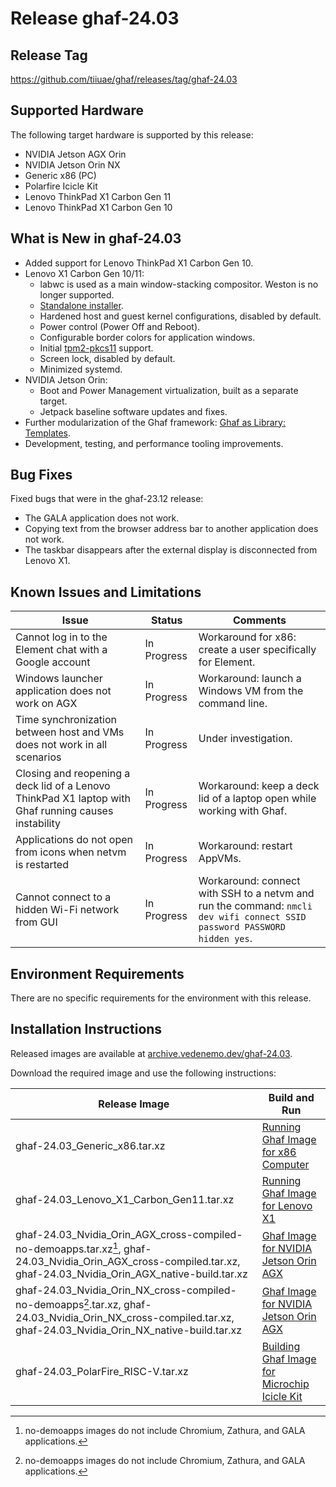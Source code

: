 <!--
    Copyright 2022-2024 TII (SSRC) and the Ghaf contributors
    SPDX-License-Identifier: CC-BY-SA-4.0
-->

# Release ghaf-24.03


## Release Tag

<https://github.com/tiiuae/ghaf/releases/tag/ghaf-24.03>


## Supported Hardware

The following target hardware is supported by this release:

* NVIDIA Jetson AGX Orin
* NVIDIA Jetson Orin NX
* Generic x86 (PC)
* Polarfire Icicle Kit
* Lenovo ThinkPad X1 Carbon Gen 11
* Lenovo ThinkPad X1 Carbon Gen 10


## What is New in ghaf-24.03

* Added support for Lenovo ThinkPad X1 Carbon Gen 10.
* Lenovo X1 Carbon Gen 10/11:
  * labwc is used as a main window-stacking compositor. Weston is no longer supported.
  * [Standalone installer](https://tiiuae.github.io/ghaf/ref_impl/installer.html).
  * Hardened host and guest kernel configurations, disabled by default.
  * Power control (Power Off and Reboot).
  * Configurable border colors for application windows.
  * Initial [tpm2-pkcs11](https://layers.openembedded.org/layerindex/recipe/333608/) support.
  * Screen lock, disabled by default.
  * Minimized systemd.
* NVIDIA Jetson Orin:
  * Boot and Power Management virtualization, built as a separate target.
  * Jetpack baseline software updates and fixes.
* Further modularization of the Ghaf framework: [Ghaf as Library: Templates](../ref_impl/ghaf-based-project.md).
* Development, testing, and performance tooling improvements.


## Bug Fixes

Fixed bugs that were in the ghaf-23.12 release:

* The GALA application does not work.
* Copying text from the browser address bar to another application does not work.
* The taskbar disappears after the external display is disconnected from Lenovo X1.


## Known Issues and Limitations

| Issue           | Status      | Comments                             |
|-----------------|-------------|--------------------------------------|
| Cannot log in to the Element chat with a Google account  | In Progress | Workaround for x86: create a user specifically for Element. |
| Windows launcher application does not work on AGX  | In Progress | Workaround: launch a Windows VM from the command line. |
| Time synchronization between host and VMs does not work in all scenarios  | In Progress | Under investigation. |
| Closing and reopening a deck lid of a Lenovo ThinkPad X1 laptop with Ghaf running causes instability | In Progress | Workaround: keep a deck lid of a laptop open while working with Ghaf. |
| Applications do not open from icons when netvm is restarted | In Progress | Workaround: restart AppVMs. |
| Cannot connect to a hidden Wi-Fi network from GUI | In Progress | Workaround:  connect with SSH to a netvm and run the command: `nmcli dev wifi connect SSID password PASSWORD hidden yes`. |


## Environment Requirements

There are no specific requirements for the environment with this release.


## Installation Instructions

Released images are available at [archive.vedenemo.dev/ghaf-24.03](https://archive.vedenemo.dev/ghaf-24.03/).

Download the required image and use the following instructions:

| Release Image           | Build and Run      |
|-------------------------|--------------------|
| ghaf-24.03_Generic_x86.tar.xz | [Running Ghaf Image for x86 Computer](../ref_impl/build_and_run.md#running-ghaf-image-for-x86-computer) |
| ghaf-24.03_Lenovo_X1_Carbon_Gen11.tar.xz  | [Running Ghaf Image for Lenovo X1](../ref_impl/build_and_run.md#running-ghaf-image-for-lenovo-x1) |
| ghaf-24.03_Nvidia_Orin_AGX_cross-compiled-no-demoapps.tar.xz[^note1], ghaf-24.03_Nvidia_Orin_AGX_cross-compiled.tar.xz, ghaf-24.03_Nvidia_Orin_AGX_native-build.tar.xz | [Ghaf Image for NVIDIA Jetson Orin AGX](../ref_impl/build_and_run.md#ghaf-image-for-nvidia-jetson-orin-agx) |
| ghaf-24.03_Nvidia_Orin_NX_cross-compiled-no-demoapps[^note1].tar.xz, ghaf-24.03_Nvidia_Orin_NX_cross-compiled.tar.xz, ghaf-24.03_Nvidia_Orin_NX_native-build.tar.xz | [Ghaf Image for NVIDIA Jetson Orin AGX](../ref_impl/build_and_run.md#ghaf-image-for-nvidia-jetson-orin-agx) |
| ghaf-24.03_PolarFire_RISC-V.tar.xz | [Building Ghaf Image for Microchip Icicle Kit](../ref_impl/build_and_run.md#building-ghaf-image-for-microchip-icicle-kit) |

[^note1]: no-demoapps images do not include Chromium, Zathura, and GALA applications.
